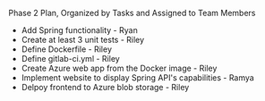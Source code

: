 Phase 2 Plan, Organized by Tasks and Assigned to Team Members

- Add Spring functionality - Ryan
- Create at least 3 unit tests - Riley
- Define Dockerfile - Riley
- Define gitlab-ci.yml - Riley
- Create Azure web app from the Docker image - Riley
- Implement website to display Spring API's capabilities - Ramya
- Delpoy frontend to Azure blob storage - Riley
